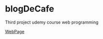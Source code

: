 # blogDeCafe
Third project udemy course web programming


[WebPage](https://plopezq.github.io/blogDeCafe/index.html)
